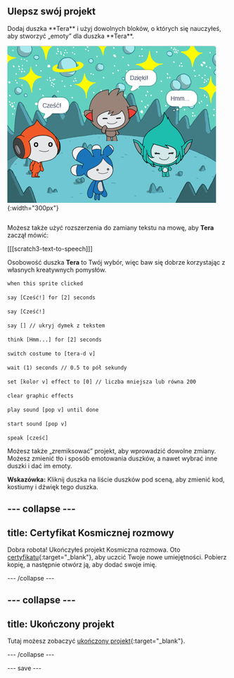 ## Ulepsz swój projekt

<div style="display: flex; flex-wrap: wrap">
<div style="flex-basis: 200px; flex-grow: 1; margin-right: 15px;">
Dodaj duszka **Tera** i użyj dowolnych bloków, o których się nauczyłeś, aby stworzyć „emoty” dla duszka **Tera**.
</div>
<div>

![Duszek Tera na Scenie.](images/tera-step.png){:width="300px"}

</div>
</div>

Możesz także użyć rozszerzenia do zamiany tekstu na mowę, aby **Tera** zaczął mówić:

[[[scratch3-text-to-speech]]]

Osobowość duszka **Tera** to Twój wybór, więc baw się dobrze korzystając z własnych kreatywnych pomysłów.

```blocks3
when this sprite clicked

say [Cześć!] for [2] seconds

say [Cześć!]

say [] // ukryj dymek z tekstem

think [Hmm...] for [2] seconds

switch costume to [tera-d v]

wait (1) seconds // 0.5 to pół sekundy

set [kolor v] effect to [0] // liczba mniejsza lub równa 200

clear graphic effects

play sound [pop v] until done

start sound [pop v]

speak [cześć]
```

Możesz także „zremiksować” projekt, aby wprowadzić dowolne zmiany. Możesz zmienić tło i sposób emotowania duszków, a nawet wybrać inne duszki i dać im emoty.

**Wskazówka:** Kliknij duszka na liście duszków pod sceną, aby zmienić kod, kostiumy i dźwięk tego duszka.

--- collapse ---
---
title: Certyfikat Kosmicznej rozmowy
---

Dobra robota! Ukończyłeś projekt Kosmiczna rozmowa. Oto [certyfikatu](https://drive.google.com/file/d/18xx4uNIyRSty_2ujHkGDzGwTgfSGC1AF/view?usp=sharing){:target="_blank"}, aby uczcić Twoje nowe umiejętności. Pobierz kopię, a następnie otwórz ją, aby dodać swoje imię.

--- /collapse ---

--- collapse ---
---
title: Ukończony projekt
---

Tutaj możesz zobaczyć [ukończony projekt](https://scratch.mit.edu/projects/485673032/){:target="_blank"}.

--- /collapse ---

--- save ---
